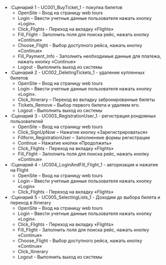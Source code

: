 * :Сценарий 1 - UC001_BuyTicket_1 - покупка билетов
    - OpenSite – Вход на страницу web tours
    - Login – Ввести учетные данные пользователя нажать кнопку «Login».
    - Click_Flights - Переход на вкладку «Flights»
    - Fill_Flight - Заполнить поля для поиска рейс, нажать кнопку «Continue»
    - Choose_Flight - Выбор доступного рейса, нажать кнопку «Continue»
    - Fill_Payment_Info - Заполнить необходимые данные для платежа, нажать кнопку «Continue»
    - Logout - Выполнить выход из системы
* :Сценарий 2 - UC002_DeletingTickets_1 - удаление купленных билетов
    - OpenSite – Вход на страницу web tours
    - Login – Ввести учетные данные пользователя нажать кнопку «Login».
    - Click_Itinerary – Переход во вкладку забронированные билеты
    - Tickets_Remove – Выбор первого билета и удаляем его.
    - Logout - Выполнить выход из системы
* :Сценарий 3 - UC003_RegistrationUser_1 - регистрация рондомных пользователей
    - OpenSite – Вход на страницу web tours
    - Click_SignUpNow – Нажатие кнопку «Зарегистрироваться»
    - Fillform_RegistrationUser – Заполненеие формы регистрации
    - Continue – Нажатие кнопки «Продолжить»
    - Click_Flights - Переход на вкладку «Flights»
    - Fill_Flight - Заполнить поля для поиска рейс, нажать кнопку «Continue»
* :Сценарий 4 - UC004_LoginAndFill_Flight_1 - авторизация и нажатие на Flight
    - OpenSite – Вход на страницу web tours
    - Login – Ввести учетные данные пользователя нажать кнопку «Login»
    - Click_Flights - Переход на вкладку «Flights»
* :Сценарий 5 - UC005_SelectingLists_1 - Доходим до выбора билета и переход в Itinerary
    - OpenSite – Вход на страницу web tours
    - Login – Ввести учетные данные пользователя нажать кнопку «Login».
    - Click_Flights - Переход на вкладку «Flights»
    - Fill_Flight - Заполнить поля для поиска рейс, нажать кнопку «Continue»
    - Choose_Flight - Выбор доступного рейса, нажать кнопку «Continue»
    - Click_Itinerary
    - Logout - Выполнить выход из системы
